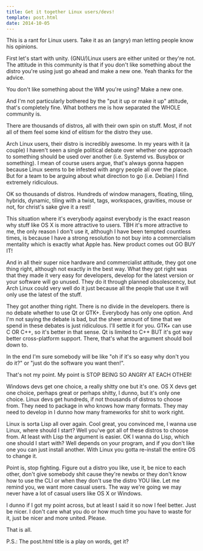 ```yaml
---
title: Get it together Linux users/devs!
template: post.html
date: 2014-10-05
---
```


This is a rant for Linux users.  Take it as an (angry) man letting people know
his opinions.

First let's start with unity.  (GNU/)Linux users are either united or they're
not.  The attitude in this community is that if you don't like something about
the distro you're using just go ahead and make a new one.  Yeah thanks for the
advice.

You don't like something about the WM you're using?  Make a new one.

And I'm not particularly bothered by the "put it up or make it up" attitude,
that's completely fine.  What bothers me is how separated the WHOLE community is.

There are thousands of distros, all with their own spin on stuff.  Most, if not
all of them feel some kind of elitism for the distro they use.

Arch Linux users, their distro is incredibly awesome.  In my years with it (a
couple) I haven't seen a single political debate over whether one approach to
something should be used over another (i.e. Systemd vs. Busybox or something).
I mean of course users argue, that's always gonna happen because Linux seems to
be infested with angry people all over the place.  But for a team to be arguing
about what direction to go (i.e. Debian) I find extremely ridiculous.

OK so thousands of distros.  Hundreds of window managers, floating, tiling,
hybrids, dynamic, tiling with a twist, tags, workspaces, gravities, mouse or not,
for christ's sake give it a rest!

This situation where it's everybody against everybody is the exact reason why
stuff like OS X is more attractive to users.  TBH it's more attractive to me, the
only reason I don't use it, although I have been tempted countless times, is
because I have a strong resolution to not buy into a commercialism mentality
which is exactly what Apple has.  New product comes out GO BUY IT!

And in all their super nice hardware and commercialist attitude, they got one
thing right, although not exactly in the best way.  What they got right was that
they made it very easy for developers, develop for the latest version or your
software will go unused.  They do it through planned obsolescency, but Arch Linux
could very well do it just because all the people that use it will only use the
latest of the stuff.

They got another thing right.  There is no divide in the developers.  there is
no debate whether to use Qt or GTK+.  Everybody has only one option.  And I'm not
saying the debate is bad, but the sheer amount of time that we spend in these
debates is just ridiculous.  I'll settle it for you.  GTK+ can use C OR C++, so
it's better in that sense.  Qt is limited to C++ BUT it's got way better
cross-platform support.  There, that's what the argument should boil down to.

In the end I'm sure somebody will be like "oh if it's so easy why don't you do
it?" or "just do the software you want then!".

That's not my point.  My point is STOP BEING SO ANGRY AT EACH OTHER!

Windows devs get one choice, a really shitty one but it's one.  OS X devs get
one choice, perhaps great or perhaps shitty, I dunno, but it's only one choice.
Linux devs get hundreds, if not thousands of distros to choose from.  They need
to package in who knows how many formats.  They may need to develop in I dunno
how many frameworks for shit to work right.

Linux is sorta Lisp all over again.  Cool great, you convinced me, I wanna use
Linux, where should I start?  Well you've got all of these distros to choose
from.  At least with Lisp the argument is easier.  OK I wanna do Lisp, which
one should I start with?  Well depends on your program, and if you don't like
one you can just install another.  With Linux you gotta re-install the entire OS
to change it.

Point is, stop fighting.  Figure out a distro you like, use it, be nice to each
other, don't give somebody shit cause they're newbs or they don't know how to use
the CLI or when they don't use the distro YOU like.  Let me remind you, we want
more casual users.  The way we're going we may never have a lot of casual users
like OS X or Windows.

I dunno if I got my point across, but at least I said it so now I feel better.
Just be nicer.  I don't care what you do or how much time you have to waste for
it, just be nicer and more united.  Please.

That is all.

P.S.: The post.html title is a play on words, get it?
